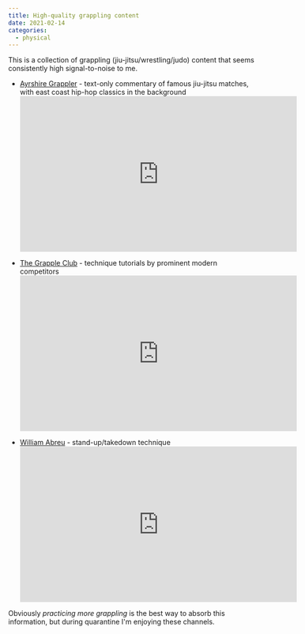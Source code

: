 ```yaml
---
title: High-quality grappling content
date: 2021-02-14
categories:
  - physical
---
```


This is a collection of grappling (jiu-jitsu/wrestling/judo) content that seems consistently high signal-to-noise to me. 

- [Ayrshire Grappler](https://www.youtube.com/channel/UCNHEzJeEdSsf09A5uVPlXZw) - text-only commentary of famous jiu-jitsu matches, with east coast hip-hop classics in the background
[<iframe width="560" height="315" src="https://www.youtube.com/embed/kmnhEoRQKAA" frameborder="0" allow="accelerometer; autoplay; clipboard-write; encrypted-media; gyroscope; picture-in-picture" allowfullscreen></iframe>]()

- [The Grapple Club](https://www.youtube.com/channel/UC2PoIQQmc0gOmzGiRKjJGQA/videos) - technique tutorials by prominent modern competitors
[<iframe width="560" height="315" src="https://www.youtube.com/embed/B4QYErF39z0" frameborder="0" allow="accelerometer; autoplay; clipboard-write; encrypted-media; gyroscope; picture-in-picture" allowfullscreen></iframe>]()

- [William Abreu](https://www.instagram.com/i_am_abreu/) - stand-up/takedown technique
[<iframe width="560" height="315" src="https://www.youtube.com/embed/ED7gfYcMWQk" frameborder="0" allow="accelerometer; autoplay; clipboard-write; encrypted-media; gyroscope; picture-in-picture" allowfullscreen></iframe>]()

Obviously _practicing more grappling_ is the best way to absorb this information, but during quarantine I'm enjoying these channels.
